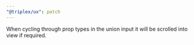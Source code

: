 ```yaml
---
"@triplex/ux": patch
---
```


When cycling through prop types in the union input it will be scrolled into view if required.
